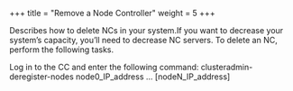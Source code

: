 +++
title = "Remove a Node Controller"
weight = 5
+++

Describes how to delete NCs in your system.If you want to decrease your system’s capacity, you’ll need to decrease NC servers. To delete an NC, perform the following tasks. 

Log in to the CC and enter the following command: 
    clusteradmin-deregister-nodes node0_IP_address ... [nodeN_IP_address]

